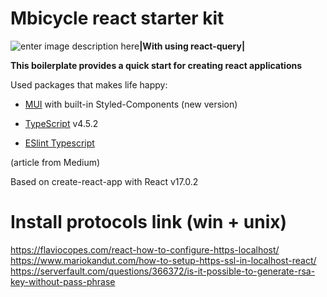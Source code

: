 # Mbicycle react starter kit

![enter image description here](https://react-query.tanstack.com/_next/static/images/emblem-light-628080660fddb35787ff6c77e97ca43e.svg)**|With using react-query|**

**This boilerplate provides a quick start for creating react applications**

Used packages that makes life happy:

- [MUI](https://mui.com/) with built-in Styled-Components (new version)

- [TypeScript](https://www.typescriptlang.org/) v4.5.2

- [ESlint Typescript](//%20https://andrebnassis.medium.com/setting-eslint-on-a-react-typescript-project-2021-1190a43ffba)

(article from Medium)

Based on create-react-app with React v17.0.2

# Install protocols link (win + unix)

https://flaviocopes.com/react-how-to-configure-https-localhost/
https://www.mariokandut.com/how-to-setup-https-ssl-in-localhost-react/
https://serverfault.com/questions/366372/is-it-possible-to-generate-rsa-key-without-pass-phrase